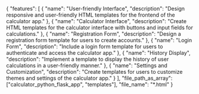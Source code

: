{
    "features": [
        {
            "name": "User-friendly Interface",
            "description": "Design responsive and user-friendly HTML templates for the frontend of the calculator app."
        },
        {
            "name": "Calculator Interface",
            "description": "Create HTML templates for the calculator interface with buttons and input fields for calculations."
        },
        {
            "name": "Registration Form",
            "description": "Design a registration form template for users to create accounts."
        },
        {
            "name": "Login Form",
            "description": "Include a login form template for users to authenticate and access the calculator app."
        },
        {
            "name": "History Display",
            "description": "Implement a template to display the history of user calculations in a user-friendly manner."
        },
        {
            "name": "Settings and Customization",
            "description": "Create templates for users to customize themes and settings of the calculator app."
        }
    ],
    "file_path_as_array": ["calculator_python_flask_app", "templates"],
    "file_name": "*.html"
}